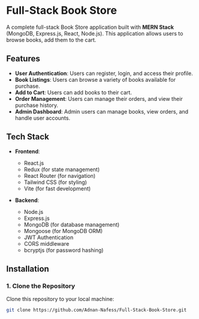 # Full-Stack Book Store

A complete full-stack Book Store application built with **MERN Stack** (MongoDB, Express.js, React, Node.js). This application allows users to browse books, add them to the cart.

## Features

- **User Authentication**: Users can register, login, and access their profile.
- **Book Listings**: Users can browse a variety of books available for purchase.
- **Add to Cart**: Users can add books to their cart.
- **Order Management**: Users can manage their orders, and view their purchase history.
- **Admin Dashboard**: Admin users can manage books, view orders, and handle user accounts.

## Tech Stack

- **Frontend**: 
  - React.js
  - Redux (for state management)
  - React Router (for navigation)
  - Tailwind CSS (for styling)
  - Vite (for fast development)

- **Backend**:
  - Node.js
  - Express.js
  - MongoDB (for database management)
  - Mongoose (for MongoDB ORM)
  - JWT Authentication
  - CORS middleware
  - bcryptjs (for password hashing)

## Installation

### 1. Clone the Repository

Clone this repository to your local machine:

```bash
git clone https://github.com/Adnan-Nafess/Full-Stack-Book-Store.git
